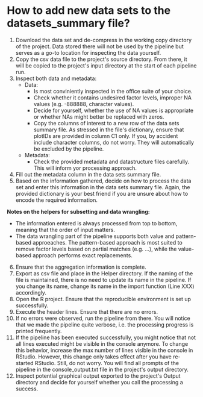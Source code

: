 # How to add new data sets to the datasets_summary file?
1. Download the data set and de-compress in the working copy directory of the project. Data stored there will not be used by the pipeline but serves as a go-to location for inspecting the data yourself.
2. Copy the csv data file to the project's source directory. From there, it will be copied to the project's input directory at the start of each pipeline run.
3. Inspect both data and metadata:
   - Data:
     -  Is most conviniently inspected in the office suite of your choice.
     -  Check whether it contains undesired factor levels, improper NA values (e.g. -888888, character values).
     -  Decide for yourself, whether the use of NA values is appropriate or whether NAs might better be replaced with zeros.
     -  Copy the columns of interest to a new row of the data sets summary file. As stressed in the file's dictionary, ensure that plotIDs are provided in column C1 only. If you, by accident include character columns, do not worry. They will automatically be excluded by the pipeline.
    - Metadata:
      - Check the provided metadata and datastructure files carefully. This will inform yor processing approach.
4. Fill out the metadata column in the data sets summary file.
5. Based on the information gathered, decide on how to process the data set and enter this information in the data sets summary file. Again, the provided dictionary is your best friend if you are unsure about how to encode the required information.

**Notes on the helpers for subsetting and data wrangling:**
- The information entered is always processed from top to bottom, meaning that the order of input matters.
- The data wrangling part of the pipeline supports both value and pattern-based approeaches. The pattern-based approach is most suited to remove factor levels based on partial matches (e.g. ...), while the value-based approach performs exact replacements.


6. Ensure that the aggregation information is complete.
7. Export as csv file and place in the Helper directory. If the naming of the file is maintained, there is no need to update its name in the pipeline. If you change its name, change its name in the import function (Line XXX) accordingly.
8. Open the R project. Ensure that the reproducible environment is set up successfully.
9. Execute the header lines. Ensure that there are no errors.
10. If no errors were observed, run the pipeline from there. You will notice that we made the pipeline quite verbose, i.e. the processing progress is printed frequently.
11. If the pipeline has been executed successfully, you might notice that not all lines executed might be visible in the console anymore. To change this behavior, increase the max number of lines visible in the console in RStudio. However, this change only takes effect after you have re-started RStudio. Still, do not worry. You will find all prompts of the pipeline in the console_output.txt file in the project's output directory.
12. Inspect potential graphical output exported to the project's Output directory and decide for yourself whether you call the processing a success.

